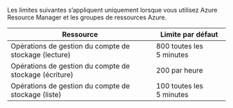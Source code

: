 Les limites suivantes s’appliquent uniquement lorsque vous utilisez Azure Resource Manager et les groupes de ressources Azure.

Ressource|Limite par défaut
---|---
Opérations de gestion du compte de stockage (lecture)|800 toutes les 5 minutes
Opérations de gestion du compte de stockage (écriture)|200 par heure
Opérations de gestion du compte de stockage (liste)|100 toutes les 5 minutes

<!---HONumber=Nov15_HO3-->